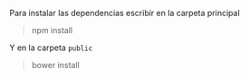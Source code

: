 Para instalar las dependencias escribir en la carpeta principal
> npm install

Y en la carpeta `public`
> bower install
